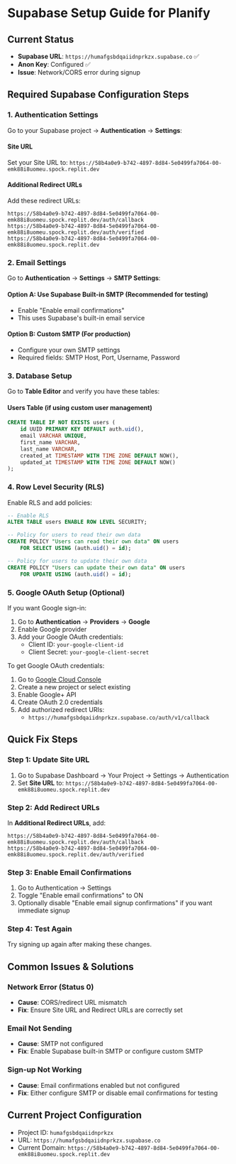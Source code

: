 # Supabase Setup Guide for Planify

## Current Status
- **Supabase URL**: `https://humafgsbdqaiidnprkzx.supabase.co` ✅
- **Anon Key**: Configured ✅
- **Issue**: Network/CORS error during signup

## Required Supabase Configuration Steps

### 1. Authentication Settings
Go to your Supabase project → **Authentication** → **Settings**:

#### Site URL
Set your Site URL to: `https://58b4a0e9-b742-4897-8d84-5e0499fa7064-00-emk88i8uomeu.spock.replit.dev`

#### Additional Redirect URLs
Add these redirect URLs:
```
https://58b4a0e9-b742-4897-8d84-5e0499fa7064-00-emk88i8uomeu.spock.replit.dev/auth/callback
https://58b4a0e9-b742-4897-8d84-5e0499fa7064-00-emk88i8uomeu.spock.replit.dev/auth/verified
https://58b4a0e9-b742-4897-8d84-5e0499fa7064-00-emk88i8uomeu.spock.replit.dev
```

### 2. Email Settings
Go to **Authentication** → **Settings** → **SMTP Settings**:

#### Option A: Use Supabase Built-in SMTP (Recommended for testing)
- Enable "Enable email confirmations"
- This uses Supabase's built-in email service

#### Option B: Custom SMTP (For production)
- Configure your own SMTP settings
- Required fields: SMTP Host, Port, Username, Password

### 3. Database Setup
Go to **Table Editor** and verify you have these tables:

#### Users Table (if using custom user management)
```sql
CREATE TABLE IF NOT EXISTS users (
    id UUID PRIMARY KEY DEFAULT auth.uid(),
    email VARCHAR UNIQUE,
    first_name VARCHAR,
    last_name VARCHAR,
    created_at TIMESTAMP WITH TIME ZONE DEFAULT NOW(),
    updated_at TIMESTAMP WITH TIME ZONE DEFAULT NOW()
);
```

### 4. Row Level Security (RLS)
Enable RLS and add policies:

```sql
-- Enable RLS
ALTER TABLE users ENABLE ROW LEVEL SECURITY;

-- Policy for users to read their own data
CREATE POLICY "Users can read their own data" ON users
    FOR SELECT USING (auth.uid() = id);

-- Policy for users to update their own data
CREATE POLICY "Users can update their own data" ON users
    FOR UPDATE USING (auth.uid() = id);
```

### 5. Google OAuth Setup (Optional)
If you want Google sign-in:

1. Go to **Authentication** → **Providers** → **Google**
2. Enable Google provider
3. Add your Google OAuth credentials:
   - Client ID: `your-google-client-id`
   - Client Secret: `your-google-client-secret`

To get Google OAuth credentials:
1. Go to [Google Cloud Console](https://console.cloud.google.com/)
2. Create a new project or select existing
3. Enable Google+ API
4. Create OAuth 2.0 credentials
5. Add authorized redirect URIs:
   - `https://humafgsbdqaiidnprkzx.supabase.co/auth/v1/callback`

## Quick Fix Steps

### Step 1: Update Site URL
1. Go to Supabase Dashboard → Your Project → Settings → Authentication
2. Set **Site URL** to: `https://58b4a0e9-b742-4897-8d84-5e0499fa7064-00-emk88i8uomeu.spock.replit.dev`

### Step 2: Add Redirect URLs
In **Additional Redirect URLs**, add:
```
https://58b4a0e9-b742-4897-8d84-5e0499fa7064-00-emk88i8uomeu.spock.replit.dev/auth/callback
https://58b4a0e9-b742-4897-8d84-5e0499fa7064-00-emk88i8uomeu.spock.replit.dev/auth/verified
```

### Step 3: Enable Email Confirmations
1. Go to Authentication → Settings
2. Toggle "Enable email confirmations" to ON
3. Optionally disable "Enable email signup confirmations" if you want immediate signup

### Step 4: Test Again
Try signing up again after making these changes.

## Common Issues & Solutions

### Network Error (Status 0)
- **Cause**: CORS/redirect URL mismatch
- **Fix**: Ensure Site URL and Redirect URLs are correctly set

### Email Not Sending
- **Cause**: SMTP not configured
- **Fix**: Enable Supabase built-in SMTP or configure custom SMTP

### Sign-up Not Working
- **Cause**: Email confirmations enabled but not configured
- **Fix**: Either configure SMTP or disable email confirmations for testing

## Current Project Configuration
- Project ID: `humafgsbdqaiidnprkzx`
- URL: `https://humafgsbdqaiidnprkzx.supabase.co`
- Current Domain: `https://58b4a0e9-b742-4897-8d84-5e0499fa7064-00-emk88i8uomeu.spock.replit.dev`